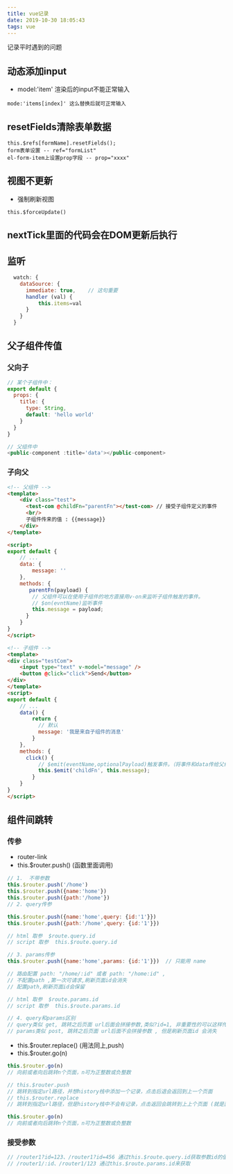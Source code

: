 ```yaml
---
title: vue记录
date: 2019-10-30 18:05:43
tags: vue
---
```


记录平时遇到的问题
<!-- more -->

## 动态添加input

+ model:'item'  渲染后的input不能正常输入

```
mode:'items[index]' 这么替换后就可正常输入
```

## resetFields清除表单数据

 ```
 this.$refs[formName].resetFields();
 form表单设置 -- ref="formList"
 el-form-item上设置prop字段 -- prop="xxxx"
 ```

## 视图不更新

+ 强制刷新视图

`this.$forceUpdate()`

## nextTick里面的代码会在DOM更新后执行

## 监听

```js
  watch: {
    dataSource: {
      immediate: true,    // 这句重要
      handler (val) {
          this.items=val
      }
    }
  }
```

## 父子组件传值

### 父向子

```js
// 某个子组件中：
export default {
  props: {
    title: {
      type: String,
      default: 'hello world'
    }
  }
}

// 父组件中
<public-component :title='data'></public-component>
```

### 子向父

```html
<!-- 父组件 -->
<template>
    <div class="test">
      <test-com @childFn="parentFn"></test-com> // 接受子组件定义的事件
      <br/>
      子组件传来的值 : {{message}}
    </div>
</template>

<script>
export default {
    // ...
    data: {
        message: ''
    },
    methods: {
       parentFn(payload) {
        // 父组件可以在使用子组件的地方直接用v-on来监听子组件触发的事件。
        // $on(evntName)监听事件
        this.message = payload;
      }
    }
}
</script>

<!-- 子组件 -->
<template>
<div class="testCom">
    <input type="text" v-model="message" />
    <button @click="click">Send</button>
</div>
</template>
<script>
export default {
    // ...
    data() {
        return {
          // 默认
          message: '我是来自子组件的消息'
        }
    },
    methods: {
      click() {
          // $emit(eventName,optionalPayload)触发事件。（将事件和data传给父组件）
          this.$emit('childFn', this.message);
        }
    }
}
</script>

```

## 组件间跳转

### 传参

+ router-link
+ this.$router.push() (函数里面调用)

```js
// 1.  不带参数
this.$router.push('/home')
this.$router.push({name:'home'})
this.$router.push({path:'/home'})
// 2. query传参

this.$router.push({name:'home',query: {id:'1'}})
this.$router.push({path:'/home',query: {id:'1'}})

// html 取参  $route.query.id
// script 取参  this.$route.query.id

// 3. params传参
this.$router.push({name:'home',params: {id:'1'}})  // 只能用 name

// 路由配置 path: "/home/:id" 或者 path: "/home:id" ,
// 不配置path ,第一次可请求,刷新页面id会消失
// 配置path,刷新页面id会保留

// html 取参  $route.params.id
// script 取参  this.$route.params.id

// 4. query和params区别
// query类似 get, 跳转之后页面 url后面会拼接参数,类似?id=1, 非重要性的可以这样传, 密码之类还是用params刷新页面id还在
// params类似 post, 跳转之后页面 url后面不会拼接参数 , 但是刷新页面id 会消失
```

+ this.$router.replace() (用法同上,push)
+ this.$router.go(n)

```js
this.$router.go(n)
// 向前或者向后跳转n个页面，n可为正整数或负整数

// this.$router.push
// 跳转到指定url路径，并想history栈中添加一个记录，点击后退会返回到上一个页面
// this.$router.replace
// 跳转到指定url路径，但是history栈中不会有记录，点击返回会跳转到上上个页面 (就是直接替换了当前页面)

this.$router.go(n)
// 向前或者向后跳转n个页面，n可为正整数或负整数
```

### 接受参数

```js
// /router1?id=123、/router1?id=456 通过this.$route.query.id获取参数id的值。
// /router1/:id、/router1/123 通过this.$route.params.id来获取
```
